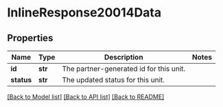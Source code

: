 # InlineResponse20014Data

## Properties
Name | Type | Description | Notes
------------ | ------------- | ------------- | -------------
**id** | **str** | The partner-generated id for this unit. | 
**status** | **str** | The updated status for this unit. | 

[[Back to Model list]](../README.md#documentation-for-models) [[Back to API list]](../README.md#documentation-for-api-endpoints) [[Back to README]](../README.md)

